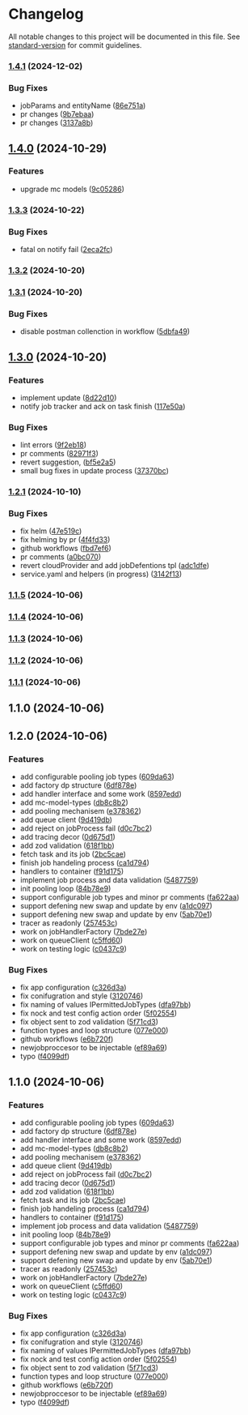 # Changelog

All notable changes to this project will be documented in this file. See [standard-version](https://github.com/conventional-changelog/standard-version) for commit guidelines.

### [1.4.1](https://github.com/MapColonies/polygon-parts-worker/compare/v1.4.0...v1.4.1) (2024-12-02)


### Bug Fixes

* jobParams and entityName ([86e751a](https://github.com/MapColonies/polygon-parts-worker/commit/86e751a1e7b423ee6fb8e97cce508eff36d3c0c3))
* pr changes ([9b7ebaa](https://github.com/MapColonies/polygon-parts-worker/commit/9b7ebaadd56d7962900b8c538826627abbed7d7c))
* pr changes ([3137a8b](https://github.com/MapColonies/polygon-parts-worker/commit/3137a8bd5f217eb626c408c6f4dca899e7cd115e))

## [1.4.0](https://github.com/MapColonies/polygon-parts-worker/compare/v1.3.3...v1.4.0) (2024-10-29)


### Features

* upgrade mc models ([9c05286](https://github.com/MapColonies/polygon-parts-worker/commit/9c05286290685f171912aff3aed42a7c7206cb53))

### [1.3.3](https://github.com/MapColonies/polygon-parts-worker/compare/v1.3.2...v1.3.3) (2024-10-22)


### Bug Fixes

* fatal on notify fail ([2eca2fc](https://github.com/MapColonies/polygon-parts-worker/commit/2eca2fcfccb6869f8de10929553b63832c622342))

### [1.3.2](https://github.com/MapColonies/polygon-parts-worker/compare/v1.3.1...v1.3.2) (2024-10-20)

### [1.3.1](https://github.com/MapColonies/polygon-parts-worker/compare/v1.3.0...v1.3.1) (2024-10-20)


### Bug Fixes

* disable postman collenction in workflow ([5dbfa49](https://github.com/MapColonies/polygon-parts-worker/commit/5dbfa49d6ad3177b43a68e11ff681073997392e1))

## [1.3.0](https://github.com/MapColonies/polygon-parts-worker/compare/v1.2.1...v1.3.0) (2024-10-20)


### Features

* implement update ([8d22d10](https://github.com/MapColonies/polygon-parts-worker/commit/8d22d10cf168b52779f68bf3ce5a1c1ce0629a60))
* notify job tracker and ack  on task finish ([117e50a](https://github.com/MapColonies/polygon-parts-worker/commit/117e50a259cfe686bf9284a721876fae4e31a694))


### Bug Fixes

* lint errors ([9f2eb18](https://github.com/MapColonies/polygon-parts-worker/commit/9f2eb189ce0fb9dfc7ebf9d4a961241a445f09b7))
* pr comments ([82971f3](https://github.com/MapColonies/polygon-parts-worker/commit/82971f373e0b649408cbf1f37390cffbe3c430fb))
* revert suggestion, ([bf5e2a5](https://github.com/MapColonies/polygon-parts-worker/commit/bf5e2a5989664642b5a44e9eef254e42362cfc53))
* small bug fixes in update process ([37370bc](https://github.com/MapColonies/polygon-parts-worker/commit/37370bc5da3059b69f59fc73fd5a67de94c4c9b3))

### [1.2.1](https://github.com/MapColonies/polygon-parts-worker/compare/v1.2.0...v1.2.1) (2024-10-10)


### Bug Fixes

* fix helm ([47e519c](https://github.com/MapColonies/polygon-parts-worker/commit/47e519c49827a48dedbd4d47d6b1eb6073d39cf7))
* fix helming by pr ([4f4fd33](https://github.com/MapColonies/polygon-parts-worker/commit/4f4fd336de9db6457b25db1bb4be9e643f380d09))
* github workflows ([fbd7ef6](https://github.com/MapColonies/polygon-parts-worker/commit/fbd7ef6e73176a38f1b0afc7904cd05a9cd7d190))
* pr comments ([a0bc070](https://github.com/MapColonies/polygon-parts-worker/commit/a0bc0702d9b93f3c0f4a0b9c21e269ff91e00c91))
* revert cloudProvider and add jobDefentions tpl ([adc1dfe](https://github.com/MapColonies/polygon-parts-worker/commit/adc1dfed83a0f226bdf3673219228c2dc276e700))
* service.yaml and helpers (in progress) ([3142f13](https://github.com/MapColonies/polygon-parts-worker/commit/3142f1387b964d72cbcdd9956807cf8eba776d21))

### [1.1.5](https://github.com/MapColonies/polygon-parts-worker/compare/v1.1.4...v1.1.5) (2024-10-06)

### [1.1.4](https://github.com/MapColonies/polygon-parts-worker/compare/v1.1.3...v1.1.4) (2024-10-06)

### [1.1.3](https://github.com/MapColonies/polygon-parts-worker/compare/v1.1.2...v1.1.3) (2024-10-06)

### [1.1.2](https://github.com/MapColonies/polygon-parts-worker/compare/v1.1.1...v1.1.2) (2024-10-06)

### [1.1.1](https://github.com/MapColonies/polygon-parts-worker/compare/v1.1.0...v1.1.1) (2024-10-06)

## 1.1.0 (2024-10-06)

## 1.2.0 (2024-10-06)


### Features

* add configurable pooling job types ([609da63](https://github.com/MapColonies/polygon-parts-worker/commit/609da637c2b2f9dfb74ea6d283bd1b4b6b833b29))
* add factory dp structure ([6df878e](https://github.com/MapColonies/polygon-parts-worker/commit/6df878e4a57456a4c40a9a2b1b6d332763a015e1))
* add handler interface and some work ([8597edd](https://github.com/MapColonies/polygon-parts-worker/commit/8597edd3b98fc3a9c88d2d2315af5244395c46a9))
* add mc-model-types ([db8c8b2](https://github.com/MapColonies/polygon-parts-worker/commit/db8c8b2de69ce94726972807ec33a7765096dc82))
* add pooling mechanisem ([e378362](https://github.com/MapColonies/polygon-parts-worker/commit/e37836231dc733fa239afe840f04ff74d772d203))
* add queue client ([9d419db](https://github.com/MapColonies/polygon-parts-worker/commit/9d419dbf7f69f8e7baa9f125878f36e256c8cbfd))
* add reject on jobProcess fail ([d0c7bc2](https://github.com/MapColonies/polygon-parts-worker/commit/d0c7bc290313ab821292afe94617baa106d06a2d))
* add tracing decor ([0d675d1](https://github.com/MapColonies/polygon-parts-worker/commit/0d675d1496d5b0b4345432e6d09bf1367c53a6bf))
* add zod validation ([618f1bb](https://github.com/MapColonies/polygon-parts-worker/commit/618f1bbe4a09594a4d05d35fa9fdaea0f9fd7c17))
* fetch task and its job ([2bc5cae](https://github.com/MapColonies/polygon-parts-worker/commit/2bc5caead474e8f3bae3d27ff90893376028f307))
* finish job handeling process ([ca1d794](https://github.com/MapColonies/polygon-parts-worker/commit/ca1d7942eba53ee780c54c2ae8bce672c05c43d1))
* handlers to container ([f91d175](https://github.com/MapColonies/polygon-parts-worker/commit/f91d1753bd0d97c867670d6eb66fe5306a965a54))
* implement job process and data validation ([5487759](https://github.com/MapColonies/polygon-parts-worker/commit/548775978b078387f5371be0c148c2cbc25fe2ea))
* init pooling loop ([84b78e9](https://github.com/MapColonies/polygon-parts-worker/commit/84b78e940857db645191d9904a6fc5d882eb202d))
* support configurable job types and minor pr comments ([fa622aa](https://github.com/MapColonies/polygon-parts-worker/commit/fa622aa3454c2754f48c7e1ba652d37808e24584))
* support defening new swap and update by env ([a1dc097](https://github.com/MapColonies/polygon-parts-worker/commit/a1dc09770f3a78ec5183e25d92012cb5ae8cede8))
* support defening new swap and update by env ([5ab70e1](https://github.com/MapColonies/polygon-parts-worker/commit/5ab70e1dd6fda8a478a7b050bbb0d5a513746462))
* tracer as readonly ([257453c](https://github.com/MapColonies/polygon-parts-worker/commit/257453c0b8a3fa934fcfbc03f1b1831be6e27985))
* work on jobHandlerFactory ([7bde27e](https://github.com/MapColonies/polygon-parts-worker/commit/7bde27e50ca906a997b8d2f83c4c37d30d747a8a))
* work on queueClient ([c5ffd60](https://github.com/MapColonies/polygon-parts-worker/commit/c5ffd602b326f70d73e06cf35b9f496bc590cdfa))
* work on testing logic ([c0437c9](https://github.com/MapColonies/polygon-parts-worker/commit/c0437c9401d5ad032f340211b608062507218c63))


### Bug Fixes

* fix app configuration ([c326d3a](https://github.com/MapColonies/polygon-parts-worker/commit/c326d3a82e307a39cbefdf2b348e7cf5a887c53c))
* fix conifugration and style ([3120746](https://github.com/MapColonies/polygon-parts-worker/commit/3120746678ecd6e317d0bd20d633abfa44bdf714))
* fix naming of values IPermittedJobTypes ([dfa97bb](https://github.com/MapColonies/polygon-parts-worker/commit/dfa97bb446d82d499aac0218b1e6a15064e76b2e))
* fix nock and test config action order ([5f02554](https://github.com/MapColonies/polygon-parts-worker/commit/5f02554325da72f2acca70e579288aa4625eb6ce))
* fix object sent to zod validation ([5f71cd3](https://github.com/MapColonies/polygon-parts-worker/commit/5f71cd34662d5dbc466791623419603ed97a88b1))
* function types and loop structure ([077e000](https://github.com/MapColonies/polygon-parts-worker/commit/077e000d6d21afe2acc91b5f2e17604c06f8862e))
* github workflows ([e6b720f](https://github.com/MapColonies/polygon-parts-worker/commit/e6b720f7f54af85271ac46332e7152faf8e14fa7))
* newjobproccesor to be injectable ([ef89a69](https://github.com/MapColonies/polygon-parts-worker/commit/ef89a6911a81ed633d3c2d191fdcb8d3a06f58ab))
* typo ([f4099df](https://github.com/MapColonies/polygon-parts-worker/commit/f4099dfb22a0943f03baf88bcb62f700f0d0bab4))

## 1.1.0 (2024-10-06)


### Features

* add configurable pooling job types ([609da63](https://github.com/MapColonies/polygon-parts-worker/commit/609da637c2b2f9dfb74ea6d283bd1b4b6b833b29))
* add factory dp structure ([6df878e](https://github.com/MapColonies/polygon-parts-worker/commit/6df878e4a57456a4c40a9a2b1b6d332763a015e1))
* add handler interface and some work ([8597edd](https://github.com/MapColonies/polygon-parts-worker/commit/8597edd3b98fc3a9c88d2d2315af5244395c46a9))
* add mc-model-types ([db8c8b2](https://github.com/MapColonies/polygon-parts-worker/commit/db8c8b2de69ce94726972807ec33a7765096dc82))
* add pooling mechanisem ([e378362](https://github.com/MapColonies/polygon-parts-worker/commit/e37836231dc733fa239afe840f04ff74d772d203))
* add queue client ([9d419db](https://github.com/MapColonies/polygon-parts-worker/commit/9d419dbf7f69f8e7baa9f125878f36e256c8cbfd))
* add reject on jobProcess fail ([d0c7bc2](https://github.com/MapColonies/polygon-parts-worker/commit/d0c7bc290313ab821292afe94617baa106d06a2d))
* add tracing decor ([0d675d1](https://github.com/MapColonies/polygon-parts-worker/commit/0d675d1496d5b0b4345432e6d09bf1367c53a6bf))
* add zod validation ([618f1bb](https://github.com/MapColonies/polygon-parts-worker/commit/618f1bbe4a09594a4d05d35fa9fdaea0f9fd7c17))
* fetch task and its job ([2bc5cae](https://github.com/MapColonies/polygon-parts-worker/commit/2bc5caead474e8f3bae3d27ff90893376028f307))
* finish job handeling process ([ca1d794](https://github.com/MapColonies/polygon-parts-worker/commit/ca1d7942eba53ee780c54c2ae8bce672c05c43d1))
* handlers to container ([f91d175](https://github.com/MapColonies/polygon-parts-worker/commit/f91d1753bd0d97c867670d6eb66fe5306a965a54))
* implement job process and data validation ([5487759](https://github.com/MapColonies/polygon-parts-worker/commit/548775978b078387f5371be0c148c2cbc25fe2ea))
* init pooling loop ([84b78e9](https://github.com/MapColonies/polygon-parts-worker/commit/84b78e940857db645191d9904a6fc5d882eb202d))
* support configurable job types and minor pr comments ([fa622aa](https://github.com/MapColonies/polygon-parts-worker/commit/fa622aa3454c2754f48c7e1ba652d37808e24584))
* support defening new swap and update by env ([a1dc097](https://github.com/MapColonies/polygon-parts-worker/commit/a1dc09770f3a78ec5183e25d92012cb5ae8cede8))
* support defening new swap and update by env ([5ab70e1](https://github.com/MapColonies/polygon-parts-worker/commit/5ab70e1dd6fda8a478a7b050bbb0d5a513746462))
* tracer as readonly ([257453c](https://github.com/MapColonies/polygon-parts-worker/commit/257453c0b8a3fa934fcfbc03f1b1831be6e27985))
* work on jobHandlerFactory ([7bde27e](https://github.com/MapColonies/polygon-parts-worker/commit/7bde27e50ca906a997b8d2f83c4c37d30d747a8a))
* work on queueClient ([c5ffd60](https://github.com/MapColonies/polygon-parts-worker/commit/c5ffd602b326f70d73e06cf35b9f496bc590cdfa))
* work on testing logic ([c0437c9](https://github.com/MapColonies/polygon-parts-worker/commit/c0437c9401d5ad032f340211b608062507218c63))


### Bug Fixes

* fix app configuration ([c326d3a](https://github.com/MapColonies/polygon-parts-worker/commit/c326d3a82e307a39cbefdf2b348e7cf5a887c53c))
* fix conifugration and style ([3120746](https://github.com/MapColonies/polygon-parts-worker/commit/3120746678ecd6e317d0bd20d633abfa44bdf714))
* fix naming of values IPermittedJobTypes ([dfa97bb](https://github.com/MapColonies/polygon-parts-worker/commit/dfa97bb446d82d499aac0218b1e6a15064e76b2e))
* fix nock and test config action order ([5f02554](https://github.com/MapColonies/polygon-parts-worker/commit/5f02554325da72f2acca70e579288aa4625eb6ce))
* fix object sent to zod validation ([5f71cd3](https://github.com/MapColonies/polygon-parts-worker/commit/5f71cd34662d5dbc466791623419603ed97a88b1))
* function types and loop structure ([077e000](https://github.com/MapColonies/polygon-parts-worker/commit/077e000d6d21afe2acc91b5f2e17604c06f8862e))
* github workflows ([e6b720f](https://github.com/MapColonies/polygon-parts-worker/commit/e6b720f7f54af85271ac46332e7152faf8e14fa7))
* newjobproccesor to be injectable ([ef89a69](https://github.com/MapColonies/polygon-parts-worker/commit/ef89a6911a81ed633d3c2d191fdcb8d3a06f58ab))
* typo ([f4099df](https://github.com/MapColonies/polygon-parts-worker/commit/f4099dfb22a0943f03baf88bcb62f700f0d0bab4))
